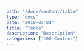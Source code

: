 ```yaml
---
path: "/docs/content/table"
type: "docs"
date: "2019-03-01"
title: "Table"
description: "Description"
categories: ["100-Content"]
---
```

